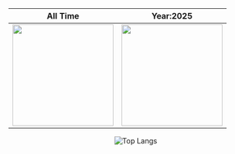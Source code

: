 <!-- ## Hi there 👋 -->

|All Time                                                                                  | Year:2025                                                                                  |
|-----------------------------------------------------------------------------------------|-----------------------------------------------------------------------------------------|
| <img height="200" src="https://github-readme-stats-henna-chi-56.vercel.app/api?username=iamjineshmodi&hide=stars,contribs&show_icons=true&theme=radical&include_all_commits=True&hide_rank=true" /> | <img height="200" src="https://github-readme-stats-henna-chi-56.vercel.app/api?username=iamjineshmodi&hide=stars,contribs&show_icons=true&theme=radical&hide_rank=true" /> |

<!-- Top Languages -->
<div align="center">
  <img src="https://github-readme-stats-henna-chi-56.vercel.app/api/top-langs/?username=iamjineshmodi&langs_count=6&layout=compact" alt="Top Langs" />
</div>


<!-- TO USE for later if table does not look good--> 
<!-- ![Jinesh's Github Stats](https://github-readme-stats-henna-chi-56.vercel.app/api?username=iamjineshmodi&hide=stars,contribs&show_icons=true&theme=radical&include_all_commits=True&hide_rank=true) -->

<!-- ![Jinesh's Github Stats](https://github-readme-stats-henna-chi-56.vercel.app/api?username=iamjineshmodi&hide=stars,contribs&show_icons=true&theme=radical&hide_rank=true) -->
